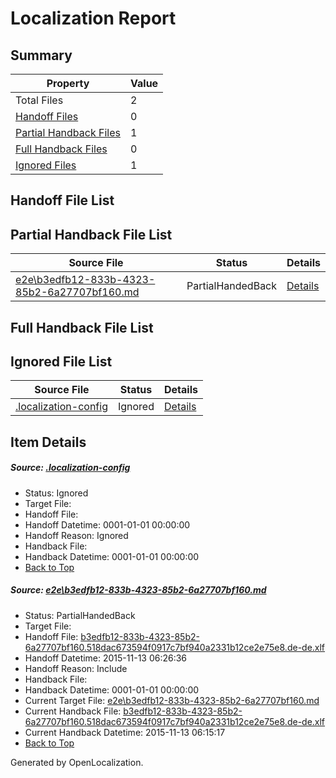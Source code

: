 # <a name='report-top'></a> Localization Report

## Summary
 Property | Value 
 -------- | ----- 
 Total Files | 2
[ Handoff Files ](#handoff-list)| 0
[ Partial Handback Files ](#partial-handback-list)| 1
[ Full Handback Files ](#full-handback-list)| 0
[ Ignored Files ](#ignored-list)| 1

## <a name='handoff-list'></a> Handoff File List

## <a name='partial-handback-list'></a> Partial Handback File List
 Source File | Status | Details 
 ----------- | ------ | ------- 
 [e2e\b3edfb12-833b-4323-85b2-6a27707bf160.md](https://github.com/OpenLocalizationTest/oltest/blob/23d8c6f173ee0e6098f17e22ca23406ee0fddad7/e2e/b3edfb12-833b-4323-85b2-6a27707bf160.md) | PartialHandedBack | [Details](#dd68c21cbc60f73005974f50091710c4872c86731)

## <a name='handback-list'></a> Full Handback File List

## <a name='ignored-list'></a> Ignored File List
 Source File | Status | Details 
 ----------- | ------ | ------- 
 [.localization-config](https://github.com/OpenLocalizationTest/oltest/blob/23d8c6f173ee0e6098f17e22ca23406ee0fddad7/.localization-config) | Ignored | [Details](#048a0e657b81f2e30d1cbef1ba533f0de3ca11c40)

## Item Details
##### <a name='048a0e657b81f2e30d1cbef1ba533f0de3ca11c40'></a> Source: [.localization-config](https://github.com/OpenLocalizationTest/oltest/blob/23d8c6f173ee0e6098f17e22ca23406ee0fddad7/.localization-config)
* Status: Ignored
* Target File: 
* Handoff File: 
* Handoff Datetime: 0001-01-01 00:00:00
* Handoff Reason: Ignored
* Handback File: 
* Handback Datetime: 0001-01-01 00:00:00
* [Back to Top](#report-top)

##### <a name='dd68c21cbc60f73005974f50091710c4872c86731'></a> Source: [e2e\b3edfb12-833b-4323-85b2-6a27707bf160.md](https://github.com/OpenLocalizationTest/oltest/blob/23d8c6f173ee0e6098f17e22ca23406ee0fddad7/e2e/b3edfb12-833b-4323-85b2-6a27707bf160.md)
* Status: PartialHandedBack
* Target File: 
* Handoff File: [b3edfb12-833b-4323-85b2-6a27707bf160.518dac673594f0917c7bf940a2331b12ce2e75e8.de-de.xlf](https://github.com/OpenLocalizationTestOrg/olhandoff/blob/065e4129a43b23069c95c1222474ebca6c8bd336/ol-handoff/OpenLocalizationTestOrg/oltest.de-de/yanz/b3edfb12-833b-4323-85b2-6a27707bf160.518dac673594f0917c7bf940a2331b12ce2e75e8.de-de.xlf)
* Handoff Datetime: 2015-11-13 06:26:36
* Handoff Reason: Include
* Handback File: 
* Handback Datetime: 0001-01-01 00:00:00
* Current Target File: [e2e\b3edfb12-833b-4323-85b2-6a27707bf160.md](https://github.com/OpenLocalizationTestOrg/oltest.de-de/blob/86862166bc3f5faa8cd0733a04bfa1c29bf7f2f2/e2e/b3edfb12-833b-4323-85b2-6a27707bf160.md)
* Current Handback File: [b3edfb12-833b-4323-85b2-6a27707bf160.518dac673594f0917c7bf940a2331b12ce2e75e8.de-de.xlf](https://github.com/OpenLocalizationTestOrg/olhandback/blob/98eb6ad7db9e472625967c7667b589cd5b9c1945/ol-handback/OpenLocalizationTestOrg/oltest.de-de/yanz/b3edfb12-833b-4323-85b2-6a27707bf160.518dac673594f0917c7bf940a2331b12ce2e75e8.de-de.xlf)
* Current Handback Datetime: 2015-11-13 06:15:17
* [Back to Top](#report-top)


Generated by OpenLocalization.
